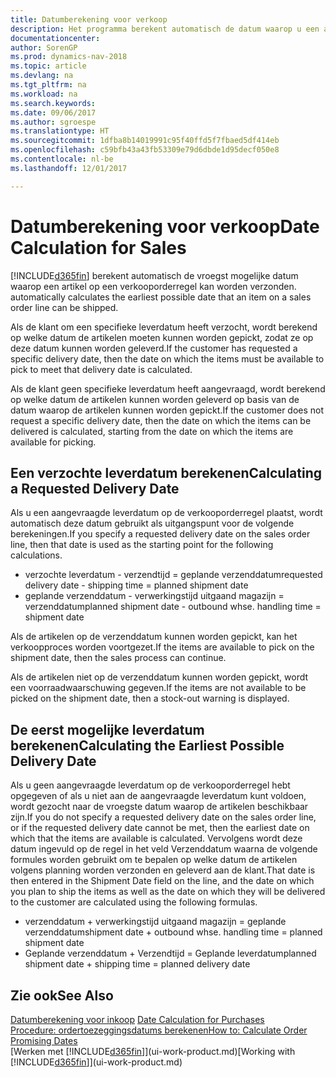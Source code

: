 ```yaml
---
title: Datumberekening voor verkoop
description: Het programma berekent automatisch de datum waarop u een artikel moet bestellen zodat u het op een bepaalde datum in voorraad hebt. Dit is de datum waarop u kunt verwachten dat artikelen die op een bepaalde datum zijn besteld beschikbaar zijn om te worden gepickt.
documentationcenter: 
author: SorenGP
ms.prod: dynamics-nav-2018
ms.topic: article
ms.devlang: na
ms.tgt_pltfrm: na
ms.workload: na
ms.search.keywords: 
ms.date: 09/06/2017
ms.author: sgroespe
ms.translationtype: HT
ms.sourcegitcommit: 1dfba8b14019991c95f40ffd5f7fbaed5df414eb
ms.openlocfilehash: c59bfb43a43fb53309e79d6dbde1d95decf050e8
ms.contentlocale: nl-be
ms.lasthandoff: 12/01/2017

---
```

# <a name="date-calculation-for-sales"></a><span data-ttu-id="6e0ec-104">Datumberekening voor verkoop</span><span class="sxs-lookup"><span data-stu-id="6e0ec-104">Date Calculation for Sales</span></span>
[!INCLUDE[d365fin](includes/d365fin_md.md)]<span data-ttu-id="6e0ec-105"> berekent automatisch de vroegst mogelijke datum waarop een artikel op een verkooporderregel kan worden verzonden.</span><span class="sxs-lookup"><span data-stu-id="6e0ec-105"> automatically calculates the earliest possible date that an item on a sales order line can be shipped.</span></span>

<span data-ttu-id="6e0ec-106">Als de klant om een specifieke leverdatum heeft verzocht, wordt berekend op welke datum de artikelen moeten kunnen worden gepickt, zodat ze op deze datum kunnen worden geleverd.</span><span class="sxs-lookup"><span data-stu-id="6e0ec-106">If the customer has requested a specific delivery date, then the date on which the items must be available to pick to meet that delivery date is calculated.</span></span>

<span data-ttu-id="6e0ec-107">Als de klant geen specifieke leverdatum heeft aangevraagd, wordt berekend op welke datum de artikelen kunnen worden geleverd op basis van de datum waarop de artikelen kunnen worden gepickt.</span><span class="sxs-lookup"><span data-stu-id="6e0ec-107">If the customer does not request a specific delivery date, then the date on which the items can be delivered is calculated, starting from the date on which the items are available for picking.</span></span>

## <a name="calculating-a-requested-delivery-date"></a><span data-ttu-id="6e0ec-108">Een verzochte leverdatum berekenen</span><span class="sxs-lookup"><span data-stu-id="6e0ec-108">Calculating a Requested Delivery Date</span></span>
<span data-ttu-id="6e0ec-109">Als u een aangevraagde leverdatum op de verkooporderregel plaatst, wordt automatisch deze datum gebruikt als uitgangspunt voor de volgende berekeningen.</span><span class="sxs-lookup"><span data-stu-id="6e0ec-109">If you specify a requested delivery date on the sales order line, then that date is used as the starting point for the following calculations.</span></span>

- <span data-ttu-id="6e0ec-110">verzochte leverdatum - verzendtijd = geplande verzenddatum</span><span class="sxs-lookup"><span data-stu-id="6e0ec-110">requested delivery date - shipping time = planned shipment date</span></span>
- <span data-ttu-id="6e0ec-111">geplande verzenddatum - verwerkingstijd uitgaand magazijn = verzenddatum</span><span class="sxs-lookup"><span data-stu-id="6e0ec-111">planned shipment date - outbound whse. handling time = shipment date</span></span>

<span data-ttu-id="6e0ec-112">Als de artikelen op de verzenddatum kunnen worden gepickt, kan het verkoopproces worden voortgezet.</span><span class="sxs-lookup"><span data-stu-id="6e0ec-112">If the items are available to pick on the shipment date, then the sales process can continue.</span></span>

<span data-ttu-id="6e0ec-113">Als de artikelen niet op de verzenddatum kunnen worden gepickt, wordt een voorraadwaarschuwing gegeven.</span><span class="sxs-lookup"><span data-stu-id="6e0ec-113">If the items are not available to be picked on the shipment date, then a stock-out warning is displayed.</span></span>

## <a name="calculating-the-earliest-possible-delivery-date"></a><span data-ttu-id="6e0ec-114">De eerst mogelijke leverdatum berekenen</span><span class="sxs-lookup"><span data-stu-id="6e0ec-114">Calculating the Earliest Possible Delivery Date</span></span>
<span data-ttu-id="6e0ec-115">Als u geen aangevraagde leverdatum op de verkooporderregel hebt opgegeven of als u niet aan de aangevraagde leverdatum kunt voldoen, wordt gezocht naar de vroegste datum waarop de artikelen beschikbaar zijn.</span><span class="sxs-lookup"><span data-stu-id="6e0ec-115">If you do not specify a requested delivery date on the sales order line, or if the requested delivery date cannot be met, then the earliest date on which that the items are available is calculated.</span></span> <span data-ttu-id="6e0ec-116">Vervolgens wordt deze datum ingevuld op de regel in het veld Verzenddatum waarna de volgende formules worden gebruikt om te bepalen op welke datum de artikelen volgens planning worden verzonden en geleverd aan de klant.</span><span class="sxs-lookup"><span data-stu-id="6e0ec-116">That date is then entered in the Shipment Date field on the line, and the date on which you plan to ship the items as well as the date on which they will be delivered to the customer are calculated using the following formulas.</span></span>

- <span data-ttu-id="6e0ec-117">verzenddatum + verwerkingstijd uitgaand magazijn = geplande verzenddatum</span><span class="sxs-lookup"><span data-stu-id="6e0ec-117">shipment date + outbound whse. handling time = planned shipment date</span></span>
- <span data-ttu-id="6e0ec-118">Geplande verzenddatum + Verzendtijd = Geplande leverdatum</span><span class="sxs-lookup"><span data-stu-id="6e0ec-118">planned shipment date + shipping time = planned delivery date</span></span>


## <a name="see-also"></a><span data-ttu-id="6e0ec-119">Zie ook</span><span class="sxs-lookup"><span data-stu-id="6e0ec-119">See Also</span></span>  
 <span data-ttu-id="6e0ec-120">[Datumberekening voor inkoop](purchasing-date-calculation-for-purchases.md) </span><span class="sxs-lookup"><span data-stu-id="6e0ec-120">[Date Calculation for Purchases](purchasing-date-calculation-for-purchases.md) </span></span>  
 [<span data-ttu-id="6e0ec-121">Procedure: ordertoezeggingsdatums berekenen</span><span class="sxs-lookup"><span data-stu-id="6e0ec-121">How to: Calculate Order Promising Dates</span></span>](sales-how-to-calculate-order-promising-dates.md)  
 <span data-ttu-id="6e0ec-122">[Werken met [!INCLUDE[d365fin](includes/d365fin_md.md)]](ui-work-product.md)</span><span class="sxs-lookup"><span data-stu-id="6e0ec-122">[Working with [!INCLUDE[d365fin](includes/d365fin_md.md)]](ui-work-product.md)</span></span>

